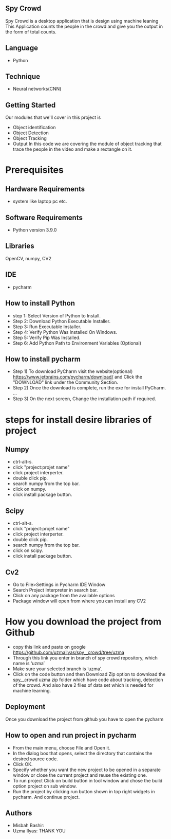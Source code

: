 ## Spy Crowd

Spy Crowd is a desktop application that is design using machine leaning
This Application counts the people in the crowd and give you the output in the form of total counts.
## Language
- Python 
## Technique 
- Neural networks(CNN)
## Getting Started
Our modules that we'll cover in this project is 
- Object identification
- Object Detection
- Object Tracking 
- Output
In this code we are covering the module of object tracking that trace 
the people in the video and make a rectangle on it. 
# Prerequisites
## Hardware Requirements
- system like laptop pc etc.
## Software Requirements
- Python version 3.9.0
## Libraries
OpenCV, numpy, CV2 
## IDE
- pycharm 
## How to install Python
- step 1: Select Version of Python to Install.
- Step 2: Download Python Executable Installer.
- Step 3: Run Executable Installer.
- Step 4: Verify Python Was Installed On Windows.
- Step 5: Verify Pip Was Installed.
- Step 6: Add Python Path to Environment Variables (Optional)
## How to install pycharm 
- Step 1) To download PyCharm visit the website(optional)
 https://www.jetbrains.com/pycharm/download/ and Click the "DOWNLOAD" link under the Community Section.
- Step 2) Once the download is complete, run the exe for install PyCharm. ...
- Step 3) On the next screen, Change the installation path if required.
# steps for install desire libraries of project
## Numpy 
- ctrl-alt-s.
- click "project:projet name"
- click project interperter.
- double click pip.
- search numpy from the top bar.
- click on numpy.
- click install package button.
## Scipy
- ctrl-alt-s.
- click "project:projet name"
- click project interperter.
- double click pip.
- search numpy from the top bar.
- click on scipy.
- click install package button.
## Cv2
- Go to File>Settings in Pycharm IDE Window
- Search Project Interpreter in search bar.
- Click on any package from the available options
- Package window will open from where you can install any CV2
# How you download the project from Github 
- copy this link and paste on google
https://github.com/uzmailyas/spy__crowd/tree/uzma
- Through this link you enter in branch of spy crowd repository, which name is ‘uzma’
- Make sure your selected branch is ‘uzma’. 
- Click on the code button and then Download Zip option to download the spy__crowd uzma zip folder which have code about tracking, detection of the crowd. And also have 2 files of data set which is needed for machine learning.
## Deployment
Once you download the project from github you have to open the pycharm
## How to open and run project in pycharm
- From the main menu, choose File and Open it.
- In the dialog box that opens, select the directory that contains the desired source code.
- Click OK.
- Specify whether you want the new project to be opened in a separate window or close the current project and reuse the existing one.
- To run project Click on build button in tool window and chose the build option project on sub window.
- Run the project by clicking run button shown in  top right widgets in pycharm. And continue project.
## Authors
- Misbah Bashir:
- Uzma Ilyas:
                                                                  THANK YOU
